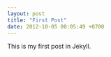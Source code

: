 ```yaml
---
layout: post
title: "First Post"
date: 2012-10-05 00:05:49 +0700
---
```


This is my first post in Jekyll.